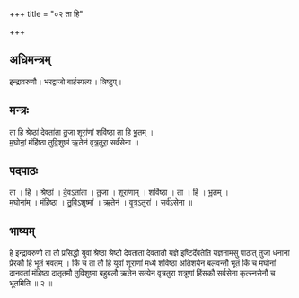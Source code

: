 +++
title = "०२ ता हि"

+++
## अधिमन्त्रम्
इन्द्रावरुणौ। भरद्वाजो बार्हस्पत्यः। त्रिष्टुप्।

## मन्त्रः
ता हि श्रेष्ठा॑ दे॒वता॑ता तु॒जा शूरा॑णां॒ शवि॑ष्ठा॒ ता हि भू॒तम् ।  
म॒घोनां॒ मंहि॑ष्ठा तुवि॒शुष्म॑ ऋ॒तेन॑ वृत्र॒तुरा॒ सर्व॑सेना ॥

## पदपाठः
ता । हि । श्रेष्ठा॑ । दे॒वऽता॑ता । तु॒जा । शूरा॑णाम् । शवि॑ष्ठा । ता । हि । भू॒तम् ।  
म॒घोना॑म् । मंहि॑ष्ठा । तु॒वि॒ऽशुष्मा॑ । ऋ॒तेन॑ । वृ॒त्र॒ऽतुरा॑ । सर्व॑ऽसेना ॥

## भाष्यम्
हे इन्द्रावरुणौ ता तौ प्रसिद्धौ युवां श्रेष्ठा श्रेष्टौ देवताता देवतातौ यज्ञे इष्टिर्देवतेति यज्ञनामसु पाठात् तुजा धनानां प्रेरकौ हि भूतं भवतम् । किं च ता तौ हि युवां शूराणां मध्ये शविष्ठा अतिशयेन बलवन्तौ भूतं किं च मघोनां दानवतां मंहिष्ठा दातृतमौ तुविशुष्मा बहुबलौ ऋतेन सत्येन वृत्रतुरा शत्रूणां हिंसकौ सर्वसेना कृत्स्नसेनौ च भूतमिति ॥ २ ॥